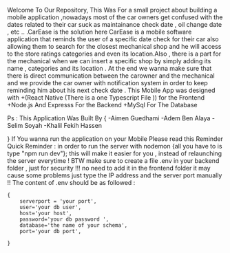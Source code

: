 Welcome To Our Repository, 
This  Was For a small project about building a mobile application ,nowadays most of the car owners get confused with the dates related to their car suck as maintainance check date , oil change date , etc .. .CarEase is the solution here CarEase is a mobile software application that reminds the user of a specific date check for their car also allowing them to search for the closest mechanical shop and he will access to the store ratings categories and even its location.Also , there is a part for the mechanical when we can insert a specific shop by simply adding its name , categories and its location . At the end we wanna make sure that there is direct communication between the carowner and the mechanical and we provide the car owner with notification system in order to keep reminding him about his next check date . 
This Mobile App was designed with 
+(React Native (There is a one Typescript File )) for the Frontend
+Node.js And Expresss For the Backend
+MySql For The Database

Ps : This Application Was Built By {
    -Aimen Guedhami
    -Adem Ben Alaya
    -Selim Soyah
    -Khalil Fekih Hassen 

}
If You wanna run the application on your Mobile Please read this Reminder
Quick Reminder : 
    in order to run the server with nodemon {all you have to is type "npm run dev"};
    this will make it easier for you , instead of relaunching the server everytime !
    BTW make sure to create a file .env in your backend folder , just for security !!!
    no need to add it in the frontend folder it may cause some problems just type the IP address and the server port manually !!
    The content of .env should be as followed :

    {
        serverport = 'your port',
        user='your db user',
        host='your host',
        password='your db password ',
        database='the name of your schema',
        port='your db port',

    }
